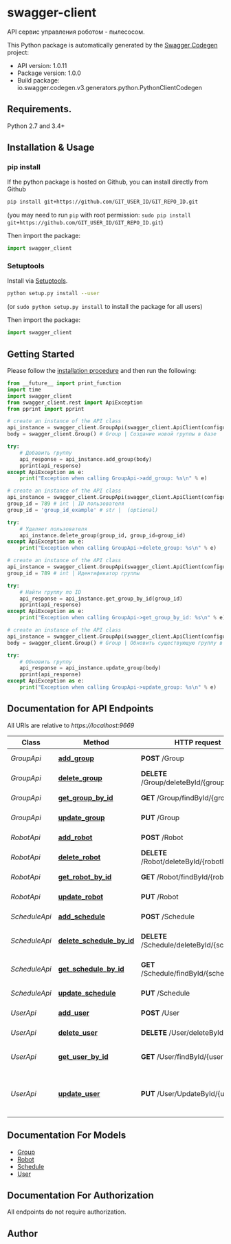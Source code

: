 # swagger-client
API сервис управления роботом - пылесосом.

This Python package is automatically generated by the [Swagger Codegen](https://github.com/swagger-api/swagger-codegen) project:

- API version: 1.0.11
- Package version: 1.0.0
- Build package: io.swagger.codegen.v3.generators.python.PythonClientCodegen

## Requirements.

Python 2.7 and 3.4+

## Installation & Usage
### pip install

If the python package is hosted on Github, you can install directly from Github

```sh
pip install git+https://github.com/GIT_USER_ID/GIT_REPO_ID.git
```
(you may need to run `pip` with root permission: `sudo pip install git+https://github.com/GIT_USER_ID/GIT_REPO_ID.git`)

Then import the package:
```python
import swagger_client 
```

### Setuptools

Install via [Setuptools](http://pypi.python.org/pypi/setuptools).

```sh
python setup.py install --user
```
(or `sudo python setup.py install` to install the package for all users)

Then import the package:
```python
import swagger_client
```

## Getting Started

Please follow the [installation procedure](#installation--usage) and then run the following:

```python
from __future__ import print_function
import time
import swagger_client
from swagger_client.rest import ApiException
from pprint import pprint

# create an instance of the API class
api_instance = swagger_client.GroupApi(swagger_client.ApiClient(configuration))
body = swagger_client.Group() # Group | Создание новой группы в базе

try:
    # Добавить группу
    api_response = api_instance.add_group(body)
    pprint(api_response)
except ApiException as e:
    print("Exception when calling GroupApi->add_group: %s\n" % e)

# create an instance of the API class
api_instance = swagger_client.GroupApi(swagger_client.ApiClient(configuration))
group_id = 789 # int | ID пользователя
group_id = 'group_id_example' # str |  (optional)

try:
    # Удаляет пользователя
    api_instance.delete_group(group_id, group_id=group_id)
except ApiException as e:
    print("Exception when calling GroupApi->delete_group: %s\n" % e)

# create an instance of the API class
api_instance = swagger_client.GroupApi(swagger_client.ApiClient(configuration))
group_id = 789 # int | Идентификатор группы

try:
    # Найти группу по ID
    api_response = api_instance.get_group_by_id(group_id)
    pprint(api_response)
except ApiException as e:
    print("Exception when calling GroupApi->get_group_by_id: %s\n" % e)

# create an instance of the API class
api_instance = swagger_client.GroupApi(swagger_client.ApiClient(configuration))
body = swagger_client.Group() # Group | Обновить существующую группу в базе

try:
    # Обновить группу
    api_response = api_instance.update_group(body)
    pprint(api_response)
except ApiException as e:
    print("Exception when calling GroupApi->update_group: %s\n" % e)
```

## Documentation for API Endpoints

All URIs are relative to *https://localhost:9669*

Class | Method | HTTP request | Description
------------ | ------------- | ------------- | -------------
*GroupApi* | [**add_group**](docs/GroupApi.md#add_group) | **POST** /Group | Добавить группу
*GroupApi* | [**delete_group**](docs/GroupApi.md#delete_group) | **DELETE** /Group/deleteById/{groupId} | Удаляет пользователя
*GroupApi* | [**get_group_by_id**](docs/GroupApi.md#get_group_by_id) | **GET** /Group/findById/{groupId} | Найти группу по ID
*GroupApi* | [**update_group**](docs/GroupApi.md#update_group) | **PUT** /Group | Обновить группу
*RobotApi* | [**add_robot**](docs/RobotApi.md#add_robot) | **POST** /Robot | Добавить робота
*RobotApi* | [**delete_robot**](docs/RobotApi.md#delete_robot) | **DELETE** /Robot/deleteById/{robotId} | Удаляет робота
*RobotApi* | [**get_robot_by_id**](docs/RobotApi.md#get_robot_by_id) | **GET** /Robot/findById/{robotId} | Найти робота по ID
*RobotApi* | [**update_robot**](docs/RobotApi.md#update_robot) | **PUT** /Robot | Обновить робота
*ScheduleApi* | [**add_schedule**](docs/ScheduleApi.md#add_schedule) | **POST** /Schedule | Добавить расписание
*ScheduleApi* | [**delete_schedule_by_id**](docs/ScheduleApi.md#delete_schedule_by_id) | **DELETE** /Schedule/deleteById/{scheduleId} | Удалить расписание по ID
*ScheduleApi* | [**get_schedule_by_id**](docs/ScheduleApi.md#get_schedule_by_id) | **GET** /Schedule/findById/{scheduleId} | Найти расписание по ID
*ScheduleApi* | [**update_schedule**](docs/ScheduleApi.md#update_schedule) | **PUT** /Schedule | Обновить расписание
*UserApi* | [**add_user**](docs/UserApi.md#add_user) | **POST** /User | Добавить пользователя
*UserApi* | [**delete_user**](docs/UserApi.md#delete_user) | **DELETE** /User/deleteById/{userId} | Удаляет пользователя
*UserApi* | [**get_user_by_id**](docs/UserApi.md#get_user_by_id) | **GET** /User/findById/{userId} | Найти пользователя по ID
*UserApi* | [**update_user**](docs/UserApi.md#update_user) | **PUT** /User/UpdateById/{userId} | обновляет информацию о пользователе по ID

## Documentation For Models

 - [Group](docs/Group.md)
 - [Robot](docs/Robot.md)
 - [Schedule](docs/Schedule.md)
 - [User](docs/User.md)

## Documentation For Authorization

 All endpoints do not require authorization.


## Author


